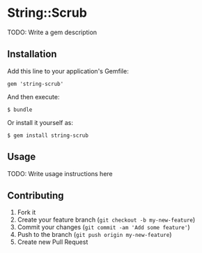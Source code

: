 # String::Scrub

TODO: Write a gem description

## Installation

Add this line to your application's Gemfile:

    gem 'string-scrub'

And then execute:

    $ bundle

Or install it yourself as:

    $ gem install string-scrub

## Usage

TODO: Write usage instructions here

## Contributing

1. Fork it
2. Create your feature branch (`git checkout -b my-new-feature`)
3. Commit your changes (`git commit -am 'Add some feature'`)
4. Push to the branch (`git push origin my-new-feature`)
5. Create new Pull Request
